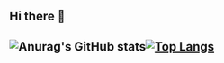 ## Hi there 👋

## ![Anurag's GitHub stats](https://github-readme-stats.vercel.app/api?username=Gaberzzz&show_icons=true&theme=shadow_red )[![Top Langs](https://github-readme-stats.vercel.app/api/top-langs/?username=Gaberzzz)](https://github.com/anuraghazra/github-readme-stats.vercel.app/api?username=Gaberzzz&show_icons=true&theme=shadow_red)
## 
<!--
**Gaberzzz/Gaberzzz** is a ✨ _special_ ✨ repository because its `README.md` (this file) appears on your GitHub profile.

Here are some ideas to get you started:

- 🔭 I’m currently working on ...
- 🌱 I’m currently learning ...
- 👯 I’m looking to collaborate on ...
- 🤔 I’m looking for help with ...
- 💬 Ask me about ...
- 📫 How to reach me: ...
- 😄 Pronouns: ...
- ⚡ Fun fact: ...
-->

